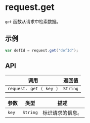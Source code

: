 # request.get

`get` 函数从请求中检索数据。

## 示例

```javascript
var defId = request.get("defId");
```

## API

| 调用 | 返回值 |
|---|---|
| `request. get ( key )` | `String` |

| 参数 | 类型 | 描述 |
|---|---|---|
| `key` | `String` | 标识请求的信息。 |